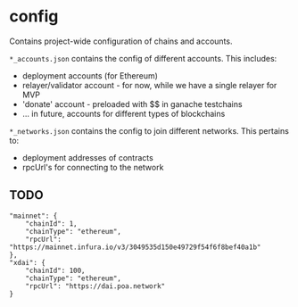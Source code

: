 config
======

Contains project-wide configuration of chains and accounts.

`*_accounts.json` contains the config of different accounts. This includes:
 - deployment accounts (for Ethereum)
 - relayer/validator account - for now, while we have a single relayer for MVP
 - 'donate' account - preloaded with $$ in ganache testchains
 - ... in future, accounts for different types of blockchains

`*_networks.json` contains the config to join different networks. This pertains to:
 - deployment addresses of contracts
 - rpcUrl's for connecting to the network


## TODO
```
"mainnet": {
    "chainId": 1,
    "chainType": "ethereum",
    "rpcUrl": "https://mainnet.infura.io/v3/3049535d150e49729f54f6f8bef40a1b"
},
"xdai": {
    "chainId": 100,
    "chainType": "ethereum",
    "rpcUrl": "https://dai.poa.network"
}
```